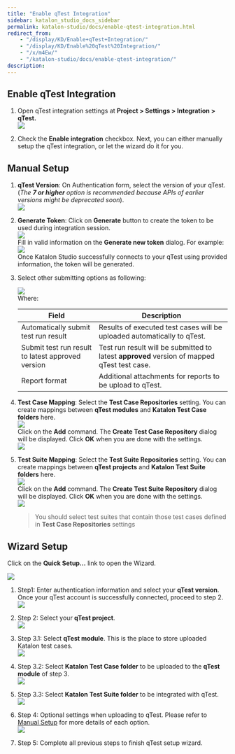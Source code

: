 ```yaml
---
title: "Enable qTest Integration" 
sidebar: katalon_studio_docs_sidebar
permalink: katalon-studio/docs/enable-qtest-integration.html 
redirect_from:
    - "/display/KD/Enable+qTest+Integration/"
    - "/display/KD/Enable%20qTest%20Integration/"
    - "/x/m4Ew/"
    - "/katalon-studio/docs/enable-qtest-integration/"
description: 
---
```

Enable qTest Integration
------------------------

1.  Open qTest integration settings at **Project > Settings > Integration > qTest.**  
    ![](../../images/katalon-studio/docs/enable-qtest-integration/image2017-8-1-173A03A21.png)  
      
    
2.  Check the **Enable integration** checkbox. Next, you can either manually setup the qTest integration, or let the wizard do it for you.
    

Manual Setup
------------

1.  **qTest Version**: On Authentication form, select the version of your qTest. (_The **7 or higher** option is recommended because APIs of earlier versions might be deprecated soon_).  
    ![](../../images/katalon-studio/docs/enable-qtest-integration/image2016-11-15-143A493A1.png)  
      
    
2.  **Generate Token**: Click on **Generate** button to create the token to be used during integration session.   
    ![](../../images/katalon-studio/docs/enable-qtest-integration/image2016-11-15-143A503A18.png)  
    Fill in valid information on the **Generate new token** dialog. For example:  
    ![](../../images/katalon-studio/docs/enable-qtest-integration/image2016-11-15-143A483A8.png)  
    Once Katalon Studio successfully connects to your qTest using provided information, the token will be generated.  
      
    
3.  Select other submitting options as following:
    
    ![](../../images/katalon-studio/docs/enable-qtest-integration/image2017-8-1-173A33A41.png)  
    Where:
    
    | Field | Description |
    | --- | --- |
    | Automatically submit test run result | Results of executed test cases will be uploaded automatically to qTest. |
    | Submit test run result to latest approved version | Test run result will be submitted to latest **approved** version of mapped qTest test case. |
    | Report format | Additional attachments for reports to be upload to qTest. |
    
      
    
4.  **Test Case Mapping**: Select the **Test Case Repositories** setting. You can create mappings between **qTest modules** and **Katalon Test Case folders** here.  
    ![](../../images/katalon-studio/docs/enable-qtest-integration/image2017-6-29-163A473A10.png)  
    Click on the **Add** command. The **Create Test Case Repository** dialog will be displayed. Click **OK** when you are done with the settings.  
    ![](../../images/katalon-studio/docs/enable-qtest-integration/image2016-11-15-153A253A8.png)  
      
    
5.  **Test Suite Mapping**: Select the **Test Suite Repositories** setting. You can create mappings between **qTest projects** and **Katalon Test Suite folders** here.  
    ![](../../images/katalon-studio/docs/enable-qtest-integration/image2017-6-29-163A483A33.png)  
    Click on the **Add** command. The **Create Test Suite Repository** dialog will be displayed. Click **OK** when you are done with the settings.  
    ![](../../images/katalon-studio/docs/enable-qtest-integration/image2016-11-15-153A373A55.png)  
      
    
    > You should select test suites that contain those test cases defined in **Test Case Repositories** settings
    

Wizard Setup
------------

Click on the **Quick Setup...** link to open the Wizard.

![](../../images/katalon-studio/docs/enable-qtest-integration/image2017-6-29-163A493A31.png)

1.  Step1: Enter authentication information and select your **qTest version**. Once your qTest account is successfully connected, proceed to step 2.  
    ![](../../images/katalon-studio/docs/enable-qtest-integration/image2017-8-1-183A263A14.png)  
      
    
2.  Step 2: Select your **qTest project**.  
    ![](../../images/katalon-studio/docs/enable-qtest-integration/image2017-8-1-183A263A32.png)  
      
    
3.  Step 3.1: Select **qTest module**. This is the place to store uploaded Katalon test cases.  
    ![](../../images/katalon-studio/docs/enable-qtest-integration/image2017-8-4-103A13A24.png)  
      
    
4.  Step 3.2: Select **Katalon Test Case folder** to be uploaded to the **qTest module** of step 3.  
    ![](../../images/katalon-studio/docs/enable-qtest-integration/image2017-8-4-103A23A46.png)  
      
    
5.  Step 3.3: Select **Katalon Test Suite folder** to be integrated with qTest.  
    ![](../../images/katalon-studio/docs/enable-qtest-integration/image2017-8-4-103A23A19.png)  
      
    
6.  Step 4: Optional settings when uploading to qTest. Please refer to [Manual Setup](#EnableqTestIntegration-ManualSetup) for more details of each option.  
    ![](../../images/katalon-studio/docs/enable-qtest-integration/image2017-8-1-183A283A21.png)  
      
    
7.  Step 5: Complete all previous steps to finish qTest setup wizard.